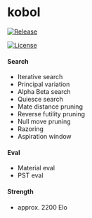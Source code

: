 # kobol

[![Release][release-badge]][release-link]
  
[![License][license-badge]][license-link]

#### Search
- Iterative search
- Principal variation
- Alpha Beta search
- Quiesce search
- Mate distance pruning
- Reverse futility pruning
- Null move pruning
- Razoring
- Aspiration window

#### Eval
- Material eval
- PST eval

#### Strength
- approx. 2200 Elo
  
[release-badge]:https://img.shields.io/github/v/release/maxivolkov/kobol?&label=official%20release
[release-link]:https://github.com/maxivolkov/kobol/releases/latest
[license-badge]:https://img.shields.io/github/license/maxivolkov/kobol?&label=license&color=blue
[license-link]:https://github.com/maxivolkov/kobol/blob/main/LICENSE
